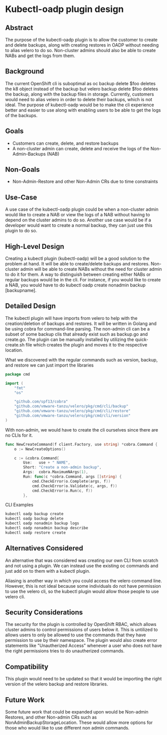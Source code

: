 # Kubectl-oadp plugin design

## Abstract
The purpose of the kubectl-oadp plugin is to allow the customer to create and delete backups, along with creating restores in OADP without needing to alias velero to do so. Non-cluster admins should also be able to create NABs and get the logs from them.

## Background
The current OpenShift cli is suboptimal as oc backup delete $foo deletes the k8 object instead of the backup but velero backup delete $foo deletes the backup, along with the backup files in storage. Currently, customers would need to alias velero in order to delete their backups, which is not ideal. The purpose of kubectl-oadp would be to make the cli experience better and easier to use along with enabling users to be able to get the logs of the backups.

## Goals
- Customers can create, delete, and restore backups
- A non-cluster admin can create, delete and receive the logs of the Non-Admin-Backups (NAB)

## Non-Goals
- Non-Admin-Restore and other Non-Admin CRs due to time constraints

## Use-Case
A use case of the kubectl-oadp plugin could be when a non-cluster admin would like to create a NAB or view the logs of a NAB without having to depend on the cluster admins to do so. Another use case would be if a developer would want to create a normal backup, they can just use this plugin to do so.

## High-Level Design
Creating a kubectl plugin (kubectl-oadp) will be a good solution to the problem at hand. It will be able to create/delete backups and restores. Non-cluster admin will be able to create NABs without the need for cluster admin to do it for them. A way to distinguish between creating either NABs or regular backups would be in the cli. For instance, if you would like to create a NAB, you would have to do kubectl oadp create nonadmin backup [backupname].  

## Detailed Design
The kubectl plugin will have imports from velero to help with the creation/deletion of backups and restores. It will be written in Golang and be using cobra for command-line parsing. The non-admin cli can be a subset of some backup clis that already exist such as backup.go and create.go. The plugin can be manually installed by utilizing the quick-create.sh file which creates the plugin and moves it to the respective location.

What we discovered with the regular commands such as version, backup, and restore we can just import the libraries 

```go
package cmd

import (
	"fmt"
	"os"

	"github.com/spf13/cobra"
	"github.com/vmware-tanzu/velero/pkg/cmd/cli/backup"
	"github.com/vmware-tanzu/velero/pkg/cmd/cli/restore"
	"github.com/vmware-tanzu/velero/pkg/cmd/cli/version"
)
```
With non-admin, we would have to create the cli ourselves since there are no CLIs for it.

```go
func NewCreateCommand(f client.Factory, use string) *cobra.Command {
	o := NewCreateOptions()

	c := &cobra.Command{
		Use:   use + " NAME",
		Short: "Create a non-admin backup",
		Args:  cobra.MaximumNArgs(1),
		Run: func(c *cobra.Command, args []string) {
			cmd.CheckError(o.Complete(args, f))
			cmd.CheckError(o.Validate(c, args, f))
			cmd.CheckError(o.Run(c, f))
		}, 

```
CLI Examples
```sh
kubectl oadp backup create
kubectl oadp backup delete 
kubectl oadp nonadmin backup logs
kubectl oadp nonadmin backup describe 
kubectl oadp restore create
```

## Alternatives Considered
An alternative that was considered was creating our own CLI from scratch and not using a plugin. We can instead use the existing oc commands and just add on to them with a kubectl plugin. 

Aliasing is another way in which you could access the velero command line. However, this is not ideal because some individuals do not have permission to use the velero cli, so the kubectl plugin would allow those people to use velero cli. 

## Security Considerations
The security for the plugin is controlled by OpenShift RBAC, which allows cluster admins to control permissions of users below it. This is untilized to allows users to only be allowed to use the commands that they have permission to use by their namespace. The plugin would also create error statements like "Unautherized Access" whenever a user who does not have the right permissions tries to do unautherized commands.

## Compatibility
This plugin would need to be updated so that it would be importing the right version of the velero backup and restore libraries.

## Future Work
Some future work that could be expanded upon would be Non-admin Restores, and other Non-admin CRs such as NonAdminBackupStorageLocation. These would allow more options for those who would like to use different non admin commands.
